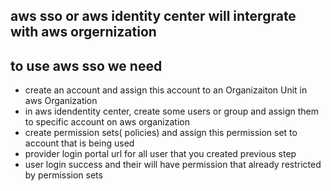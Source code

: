 ## aws sso or aws identity center will intergrate with aws orgernization
## to use aws sso we need 
- create an account and assign this account to an Organizaiton Unit in aws Organization
- in aws idendentity center, create some users or group and assign them to specific account on aws organization
- create permission sets( policies) and assign this permission set to account that is being used
- provider login portal url for all user that you created previous step
- user login success and their will have permission that already restricted by permission sets
